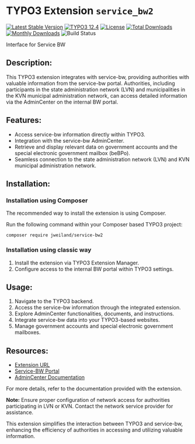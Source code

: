 # TYPO3 Extension `service_bw2`

[![Latest Stable Version](https://poser.pugx.org/jweiland/service-bw2/v/stable.svg)](https://packagist.org/packages/jweiland/service-bw2)
[![TYPO3 12.4](https://img.shields.io/badge/TYPO3-12.4-green.svg)](https://get.typo3.org/version/12)
[![License](http://poser.pugx.org/jweiland/service-bw2/license)](https://packagist.org/packages/jweiland/service-bw2)
[![Total Downloads](https://poser.pugx.org/jweiland/service-bw2/downloads.svg)](https://packagist.org/packages/jweiland/service-bw2)
[![Monthly Downloads](https://poser.pugx.org/jweiland/service-bw2/d/monthly)](https://packagist.org/packages/jweiland/service-bw2)
![Build Status](https://github.com/jweiland-net/service_bw2/actions/workflows/testscorev12.yml/badge.svg)

Interface for Service BW

## Description:
This TYPO3 extension integrates with service-bw, providing authorities with valuable information from the service-bw portal. Authorities, including participants in the state administration network (LVN) and municipalities in the KVN municipal administration network, can access detailed information via the AdminCenter on the internal BW portal.

## Features:

- Access service-bw information directly within TYPO3.
- Integration with the service-bw AdminCenter.
- Retrieve and display relevant data on government accounts and the special electronic government mailbox (beBPo).
- Seamless connection to the state administration network (LVN) and KVN municipal administration network.

## Installation:

### Installation using Composer

The recommended way to install the extension is using Composer.

Run the following command within your Composer based TYPO3 project:

```
composer require jweiland/service-bw2
```

### Installation using classic way

1. Install the extension via TYPO3 Extension Manager.
2. Configure access to the internal BW portal within TYPO3 settings.

## Usage:

1. Navigate to the TYPO3 backend.
2. Access the service-bw information through the integrated extension.
3. Explore AdminCenter functionalities, documents, and instructions.
4. Integrate service-bw data into your TYPO3-based websites.
5. Manage government accounts and special electronic government mailboxes.

## Resources:

- [Extension URL](https://extensions.typo3.org/extension/service_bw2)
- [Service-BW Portal](https://bw-portal.bwl.de/service-bw)
- [AdminCenter Documentation](https://www.service-bw.de/zufi/cms/informationsseite-zum-behoerdenkonto-und-besonderen-elektronischen-behoerdenpostfach-bebpo)

For more details, refer to the documentation provided with the extension.

**Note:** Ensure proper configuration of network access for authorities participating in LVN or KVN. Contact the network service provider for assistance.

This extension simplifies the interaction between TYPO3 and service-bw, enhancing the efficiency of authorities in accessing and utilizing valuable information.
